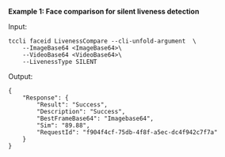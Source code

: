 **Example 1: Face comparison for silent liveness detection**



Input: 

```
tccli faceid LivenessCompare --cli-unfold-argument  \
    --ImageBase64 <ImageBase64>\
    --VideoBase64 <VideoBase64>\
    --LivenessType SILENT
```

Output: 
```
{
    "Response": {
        "Result": "Success",
        "Description": "Success",
        "BestFrameBase64": "Imagebase64",
        "Sim": "89.88",
        "RequestId": "f904f4cf-75db-4f8f-a5ec-dc4f942c7f7a"
    }
}
```

